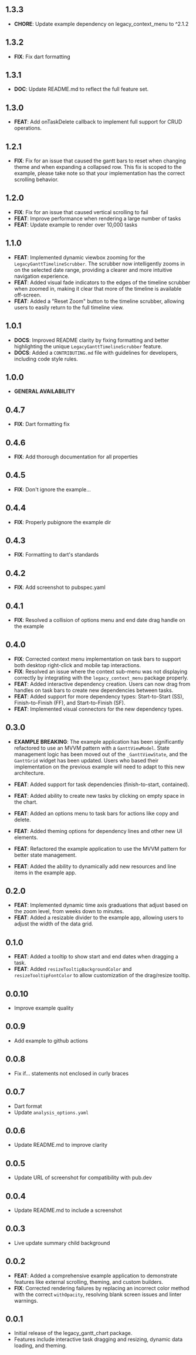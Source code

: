 ## 1.3.3

* **CHORE**: Update example dependency on legacy_context_menu to ^2.1.2

## 1.3.2

* **FIX**: Fix dart formatting

## 1.3.1

* **DOC**: Update README.md to reflect the full feature set.

## 1.3.0

* **FEAT**: Add onTaskDelete callback to implement full support for CRUD operations.

## 1.2.1

* **FIX**: Fix for an issue that caused the gantt bars to reset when changing theme and when expanding a collapsed row. This fix is scoped to the example, please take note so that your implementation has the correct scrolling behavior.

## 1.2.0

* **FIX**: Fix for an issue that caused vertical scrolling to fail
* **FEAT**: Improve performance when rendering a large number of tasks
* **FEAT**: Update example to render over 10,000 tasks

## 1.1.0

* **FEAT**: Implemented dynamic viewbox zooming for the `LegacyGanttTimelineScrubber`. The scrubber now intelligently zooms in on the selected date range, providing a clearer and more intuitive navigation experience.
* **FEAT**: Added visual fade indicators to the edges of the timeline scrubber when zoomed in, making it clear that more of the timeline is available off-screen.
* **FEAT**: Added a "Reset Zoom" button to the timeline scrubber, allowing users to easily return to the full timeline view.

## 1.0.1

* **DOCS**: Improved README clarity by fixing formatting and better highlighting the unique `LegacyGanttTimelineScrubber` feature.
* **DOCS**: Added a `CONTRIBUTING.md` file with guidelines for developers, including code style rules. 

## 1.0.0

* **GENERAL AVAILABILITY**

## 0.4.7

* **FIX**: Dart formatting fix

## 0.4.6

* **FIX**: Add thorough documentation for all properties

## 0.4.5

* **FIX**: Don't ignore the example...

## 0.4.4

* **FIX**: Properly pubignore the example dir

## 0.4.3

* **FIX**: Formatting to dart's standards

## 0.4.2

* **FIX**: Add screenshot to pubspec.yaml

## 0.4.1

* **FIX**: Resolved a collision of options menu and end date drag handle on the example

## 0.4.0

* **FIX**: Corrected context menu implementation on task bars to support both desktop right-click and mobile tap interactions.
* **FIX**: Resolved an issue where the context sub-menu was not displaying correctly by integrating with the `legacy_context_menu` package properly.
* **FEAT**: Added interactive dependency creation. Users can now drag from handles on task bars to create new dependencies between tasks.
* **FEAT**: Added support for more dependency types: Start-to-Start (SS), Finish-to-Finish (FF), and Start-to-Finish (SF).
* **FEAT**: Implemented visual connectors for the new dependency types.

## 0.3.0

* **EXAMPLE BREAKING**: The example application has been significantly refactored to use an MVVM pattern with a `GanttViewModel`. State management logic has been moved out of the `_GanttViewState`, and the `GanttGrid` widget has been updated. Users who based their implementation on the previous example will need to adapt to this new architecture.

* **FEAT**: Added support for task dependencies (finish-to-start, contained).
* **FEAT**: Added ability to create new tasks by clicking on empty space in the chart.
* **FEAT**: Added an options menu to task bars for actions like copy and delete.
* **FEAT**: Added theming options for dependency lines and other new UI elements.
* **FEAT**: Refactored the example application to use the MVVM pattern for better state management.
* **FEAT**: Added the ability to dynamically add new resources and line items in the example app.

## 0.2.0

* **FEAT**: Implemented dynamic time axis graduations that adjust based on the zoom level, from weeks down to minutes.
* **FEAT**: Added a resizable divider to the example app, allowing users to adjust the width of the data grid.

## 0.1.0

* **FEAT**: Added a tooltip to show start and end dates when dragging a task.
* **FEAT**: Added `resizeTooltipBackgroundColor` and `resizeTooltipFontColor` to allow customization of the drag/resize tooltip.

## 0.0.10

* Improve example quality

## 0.0.9

* Add example to github actions

## 0.0.8

* Fix if... statements not enclosed in curly braces

## 0.0.7

* Dart format
* Update `analysis_options.yaml`

## 0.0.6

* Update README.md to improve clarity

## 0.0.5

* Update URL of screenshot for compatibility with pub.dev

## 0.0.4

* Update README.md to include a screenshot

## 0.0.3

* Live update summary child background

## 0.0.2

* **FEAT**: Added a comprehensive example application to demonstrate features like external scrolling, theming, and custom builders.
* **FIX**: Corrected rendering failures by replacing an incorrect color method with the correct `withOpacity`, resolving blank screen issues and linter warnings.

## 0.0.1

* Initial release of the legacy_gantt_chart package.
* Features include interactive task dragging and resizing, dynamic data loading, and theming.